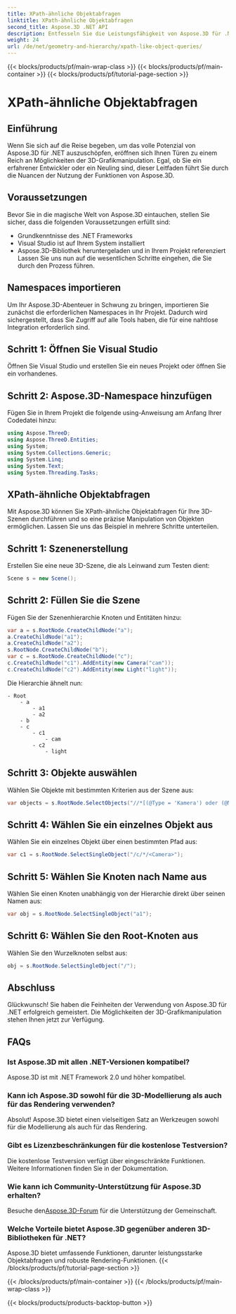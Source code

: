 ```yaml
---
title: XPath-ähnliche Objektabfragen
linktitle: XPath-ähnliche Objektabfragen
second_title: Aspose.3D .NET API
description: Entfesseln Sie die Leistungsfähigkeit von Aspose.3D für .NET! Bearbeiten Sie 3D-Grafiken nahtlos mit XPath-ähnlichen Abfragen. Laden Sie es jetzt herunter und erleben Sie ein bahnbrechendes Erlebnis.
weight: 24
url: /de/net/geometry-and-hierarchy/xpath-like-object-queries/
---
```


{{< blocks/products/pf/main-wrap-class >}}
{{< blocks/products/pf/main-container >}}
{{< blocks/products/pf/tutorial-page-section >}}

# XPath-ähnliche Objektabfragen

## Einführung
Wenn Sie sich auf die Reise begeben, um das volle Potenzial von Aspose.3D für .NET auszuschöpfen, eröffnen sich Ihnen Türen zu einem Reich an Möglichkeiten der 3D-Grafikmanipulation. Egal, ob Sie ein erfahrener Entwickler oder ein Neuling sind, dieser Leitfaden führt Sie durch die Nuancen der Nutzung der Funktionen von Aspose.3D.
## Voraussetzungen
Bevor Sie in die magische Welt von Aspose.3D eintauchen, stellen Sie sicher, dass die folgenden Voraussetzungen erfüllt sind:
- Grundkenntnisse des .NET Frameworks
- Visual Studio ist auf Ihrem System installiert
- Aspose.3D-Bibliothek heruntergeladen und in Ihrem Projekt referenziert
Lassen Sie uns nun auf die wesentlichen Schritte eingehen, die Sie durch den Prozess führen.
## Namespaces importieren
Um Ihr Aspose.3D-Abenteuer in Schwung zu bringen, importieren Sie zunächst die erforderlichen Namespaces in Ihr Projekt. Dadurch wird sichergestellt, dass Sie Zugriff auf alle Tools haben, die für eine nahtlose Integration erforderlich sind.
## Schritt 1: Öffnen Sie Visual Studio
Öffnen Sie Visual Studio und erstellen Sie ein neues Projekt oder öffnen Sie ein vorhandenes.
## Schritt 2: Aspose.3D-Namespace hinzufügen
Fügen Sie in Ihrem Projekt die folgende using-Anweisung am Anfang Ihrer Codedatei hinzu:
```csharp
using Aspose.ThreeD;
using Aspose.ThreeD.Entities;
using System;
using System.Collections.Generic;
using System.Linq;
using System.Text;
using System.Threading.Tasks;
```
## XPath-ähnliche Objektabfragen
Mit Aspose.3D können Sie XPath-ähnliche Objektabfragen für Ihre 3D-Szenen durchführen und so eine präzise Manipulation von Objekten ermöglichen. Lassen Sie uns das Beispiel in mehrere Schritte unterteilen.
## Schritt 1: Szenenerstellung
Erstellen Sie eine neue 3D-Szene, die als Leinwand zum Testen dient:
```csharp
Scene s = new Scene();
```
## Schritt 2: Füllen Sie die Szene
Fügen Sie der Szenenhierarchie Knoten und Entitäten hinzu:
```csharp
var a = s.RootNode.CreateChildNode("a");
a.CreateChildNode("a1");
a.CreateChildNode("a2");
s.RootNode.CreateChildNode("b");
var c = s.RootNode.CreateChildNode("c");
c.CreateChildNode("c1").AddEntity(new Camera("cam"));
c.CreateChildNode("c2").AddEntity(new Light("light"));
```
Die Hierarchie ähnelt nun:
```
- Root
    - a
        - a1
        - a2
    - b
    - c
        - c1
            - cam
        - c2
            - light
```
## Schritt 3: Objekte auswählen
Wählen Sie Objekte mit bestimmten Kriterien aus der Szene aus:
```csharp
var objects = s.RootNode.SelectObjects("//*[(@Type = 'Kamera') oder (@Name = 'Licht')]");
```
## Schritt 4: Wählen Sie ein einzelnes Objekt aus
Wählen Sie ein einzelnes Objekt über einen bestimmten Pfad aus:
```csharp
var c1 = s.RootNode.SelectSingleObject("/c/*/<Camera>");
```
## Schritt 5: Wählen Sie Knoten nach Name aus
Wählen Sie einen Knoten unabhängig von der Hierarchie direkt über seinen Namen aus:
```csharp
var obj = s.RootNode.SelectSingleObject("a1");
```
## Schritt 6: Wählen Sie den Root-Knoten aus
Wählen Sie den Wurzelknoten selbst aus:
```csharp
obj = s.RootNode.SelectSingleObject("/");
```
## Abschluss
Glückwunsch! Sie haben die Feinheiten der Verwendung von Aspose.3D für .NET erfolgreich gemeistert. Die Möglichkeiten der 3D-Grafikmanipulation stehen Ihnen jetzt zur Verfügung.
## FAQs
### Ist Aspose.3D mit allen .NET-Versionen kompatibel?
Aspose.3D ist mit .NET Framework 2.0 und höher kompatibel.
### Kann ich Aspose.3D sowohl für die 3D-Modellierung als auch für das Rendering verwenden?
Absolut! Aspose.3D bietet einen vielseitigen Satz an Werkzeugen sowohl für die Modellierung als auch für das Rendering.
### Gibt es Lizenzbeschränkungen für die kostenlose Testversion?
Die kostenlose Testversion verfügt über eingeschränkte Funktionen. Weitere Informationen finden Sie in der Dokumentation.
### Wie kann ich Community-Unterstützung für Aspose.3D erhalten?
 Besuche den[Aspose.3D-Forum](https://forum.aspose.com/c/3d/18) für die Unterstützung der Gemeinschaft.
### Welche Vorteile bietet Aspose.3D gegenüber anderen 3D-Bibliotheken für .NET?
Aspose.3D bietet umfassende Funktionen, darunter leistungsstarke Objektabfragen und robuste Rendering-Funktionen.
{{< /blocks/products/pf/tutorial-page-section >}}

{{< /blocks/products/pf/main-container >}}
{{< /blocks/products/pf/main-wrap-class >}}

{{< blocks/products/products-backtop-button >}}
